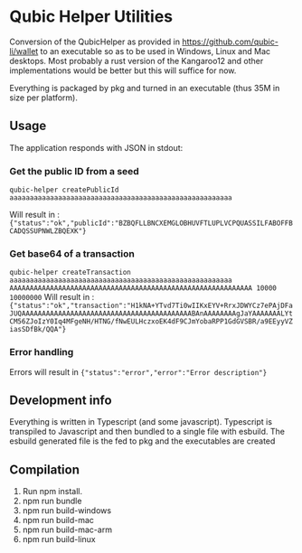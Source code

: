 # Qubic Helper Utilities

Conversion of the QubicHelper as provided in https://github.com/qubic-li/wallet to an executable so as to be used in Windows, Linux and Mac desktops. Most probably a rust version of the Kangaroo12 and other implementations would be better but this will suffice for now.

Everything is packaged by pkg and turned in an executable (thus 35M in size per platform).

## Usage

The application responds with JSON in stdout:

### Get the public ID from a seed

`qubic-helper createPublicId aaaaaaaaaaaaaaaaaaaaaaaaaaaaaaaaaaaaaaaaaaaaaaaaaaaaaaa `

Will result in :
`{"status":"ok","publicId":"BZBQFLLBNCXEMGLOBHUVFTLUPLVCPQUASSILFABOFFBCADQSSUPNWLZBQEXK"}`

### Get base64 of a transaction

`qubic-helper createTransaction aaaaaaaaaaaaaaaaaaaaaaaaaaaaaaaaaaaaaaaaaaaaaaaaaaaaaaa AAAAAAAAAAAAAAAAAAAAAAAAAAAAAAAAAAAAAAAAAAAAAAAAAAAAAAAAAAAA 10000 10000000`
Will result in :
`{"status":"ok","transaction":"H1kNA+YTvd7Ti0wIIKxEYV+RrxJDWYCz7ePAjDFaJUQAAAAAAAAAAAAAAAAAAAAAAAAAAAAAAAAAAAAAAAAAABAnAAAAAAAAgJaYAAAAAAALYtCM56ZJoIzY0Iq4MFgeNH/HTNG/fNwEULHczxoEK4dF9CJmYobaRPP1GdGVSBR/a9EEyyVZiasSDfBk/QQA"}`

### Error handling

Errors will result in
`{"status":"error","error":"Error description"}`

## Development info

Everything is written in Typescript (and some javascript). Typescript is transpiled to Javascript and then bundled to a single file with esbuild. The esbuild generated file is the fed to pkg and the executables are created

## Compilation

1. Run npm install.
2. npm run bundle
3. npm run build-windows
4. npm run build-mac
5. npm run build-mac-arm
6. npm run build-linux
